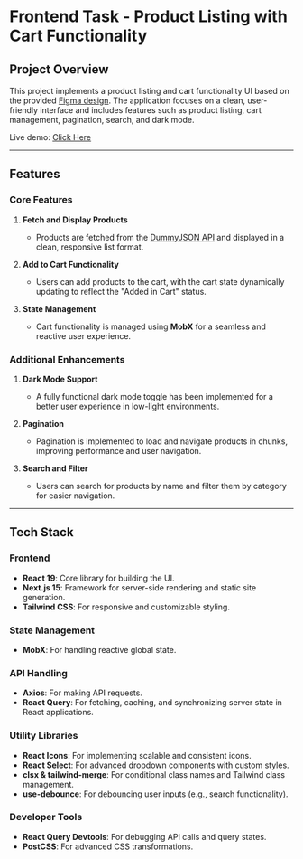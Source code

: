 # Frontend Task - Product Listing with Cart Functionality

## Project Overview

This project implements a product listing and cart functionality UI based on the provided [Figma design](https://www.figma.com/design/x9iVC44evHLzfEUXrewfBH/Frontend-Task?node-id=0-278&t=Z4HcSkxtxoTfK9Nb-0). The application focuses on a clean, user-friendly interface and includes features such as product listing, cart management, pagination, search, and dark mode.

Live demo: [Click Here](https://task-product-list.vercel.app/)

---

## Features

### Core Features

1. **Fetch and Display Products**

   - Products are fetched from the [DummyJSON API](https://dummyjson.com/docs/products) and displayed in a clean, responsive list format.

2. **Add to Cart Functionality**

   - Users can add products to the cart, with the cart state dynamically updating to reflect the "Added in Cart" status.

3. **State Management**
   - Cart functionality is managed using **MobX** for a seamless and reactive user experience.

### Additional Enhancements

1. **Dark Mode Support**

   - A fully functional dark mode toggle has been implemented for a better user experience in low-light environments.

2. **Pagination**

   - Pagination is implemented to load and navigate products in chunks, improving performance and user navigation.

3. **Search and Filter**

   - Users can search for products by name and filter them by category for easier navigation.

---

## Tech Stack

### Frontend

- **React 19**: Core library for building the UI.
- **Next.js 15**: Framework for server-side rendering and static site generation.
- **Tailwind CSS**: For responsive and customizable styling.

### State Management

- **MobX**: For handling reactive global state.

### API Handling

- **Axios**: For making API requests.
- **React Query**: For fetching, caching, and synchronizing server state in React applications.

### Utility Libraries

- **React Icons**: For implementing scalable and consistent icons.
- **React Select**: For advanced dropdown components with custom styles.
- **clsx & tailwind-merge**: For conditional class names and Tailwind class management.
- **use-debounce**: For debouncing user inputs (e.g., search functionality).

### Developer Tools

- **React Query Devtools**: For debugging API calls and query states.
- **PostCSS**: For advanced CSS transformations.
